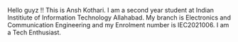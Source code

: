 Hello guyz !!
This is Ansh Kothari. I am a second year student at Indian Institiute of Information Technology Allahabad. My branch is Electronics and Communication Engineering and my Enrolment number is IEC2021006.
I am a Tech Enthusiast. 